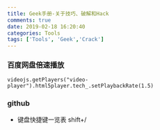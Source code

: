 ```yaml
---
title: Geek手册-关于技巧、破解和Hack
comments: true
date: 2019-02-18 16:20:40
categories: Tools
tags: ['Tools', 'Geek','Crack']
---
```


### 百度网盘倍速播放
```
videojs.getPlayers("video-player").html5player.tech_.setPlaybackRate(1.5)
```
### github
* 键盘快捷键一览表 shift+/
